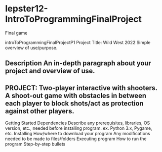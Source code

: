 # lepster12-IntroToProgrammingFinalProject
Final game

introToProgrammingFinalProjectP1
Project Title: Wild West 2022
Simple overview of use/purpose.

Description
An in-depth paragraph about your project and overview of use.
-------
PROJECT: Two-player interactive with shooters. A shoot-out game with obstacles in between each player to block shots/act as protection against other players.
-------

Getting Started
Dependencies
Describe any prerequisites, libraries, OS version, etc., needed before installing program.
ex. Python 3.x, Pygame, etc.
Installing
How/where to download your program
Any modifications needed to be made to files/folders
Executing program
How to run the program
Step-by-step bullets
